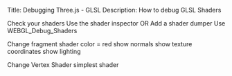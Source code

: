 Title: Debugging Three.js - GLSL
Description: How to debug GLSL Shaders

Check your shaders
  Use the shader inspector OR
  Add a shader dumper
  Use WEBGL_Debug_Shaders

Change fragment shader
  color = red
  show normals
  show texture coordinates
  show lighting

Change Vertex Shader
  simplest shader




